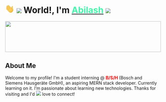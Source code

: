 <!---HEADER--->
<h1> <img src="https://raw.githubusercontent.com/ABSphreak/ABSphreak/master/gifs/Hi.gif" width="30px"> <img src="https://media.giphy.com/media/Lpnun3kJinrVRGmi8a/giphy.gif" width=100>  World!, I'm <a href="https://github.com/Abilashjoel"><span style="color:#42f5aa">Abilash</span></a> <img src="https://learncodeonline.in/mascot.png" width="45px"></h1>
<!---HEADER--->

<img src="https://media.giphy.com/media/hpWYUVOg8aR3ZifSeD/giphy.gif" width=100% height=100>



<H2>About Me </H2>
<p>Welcome to my profile! I'm a student interning @ <B STYLE="COLOR:RED"> B/S/H </B> (Bosch and Siemens Hausgeräte GmbH), an aspiring MERN stack developer. Currently learning on it. I’m passionate about learning new technologies. Thanks for visiting and I'd <img src="https://www.flaticon.com/svg/vstatic/svg/1216/1216649.svg?token=exp=1615830345~hmac=5d6e450053ac826cdd3490d78f938ad6" width=10px>   love to connect!

</p>
